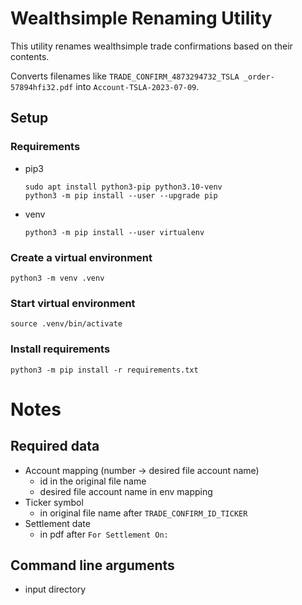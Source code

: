 # Wealthsimple Renaming Utility

This utility renames wealthsimple trade confirmations based on their contents.

Converts filenames like `TRADE_CONFIRM_4873294732_TSLA _order-57894hfi32.pdf` into `Account-TSLA-2023-07-09`.

## Setup

### Requirements
- pip3
  ```
  sudo apt install python3-pip python3.10-venv
  python3 -m pip install --user --upgrade pip
  ```
- venv
  ```
  python3 -m pip install --user virtualenv
  ```

### Create a virtual environment

```
python3 -m venv .venv
```

### Start virtual environment

```
source .venv/bin/activate
```

### Install requirements

```
python3 -m pip install -r requirements.txt
```

# Notes

## Required data
- Account mapping (number -> desired file account name)
  - id in the original file name
  - desired file account name in env mapping
- Ticker symbol
  - in original file name after `TRADE_CONFIRM_ID_TICKER`
- Settlement date
  - in pdf after `For Settlement On:`

## Command line arguments
- input directory